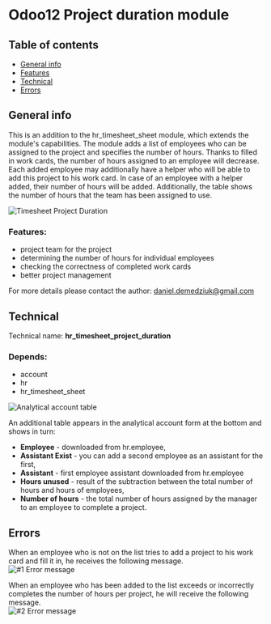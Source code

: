 # Odoo12 Project duration module
## Table of contents
* [General info](#general-info)
* [Features](#features)
* [Technical](#technical)
* [Errors](#errors)

## General info
This is an addition to the hr_timesheet_sheet module, which extends the module's capabilities. The module adds a list of employees who can be assigned to the project and specifies the number of hours.
Thanks to filled in work cards, the number of hours assigned to an employee will decrease.
Each added employee may additionally have a helper who will be able to add this project to his work card.
In case of an employee with a helper added, their number of hours will be added.
Additionally, the table shows the number of hours that the team has been assigned to use.

<img src="https://i.ibb.co/3YxGNmz/1.png" alt="Timesheet Project Duration">

### Features:
- project team for the project
- determining the number of hours for individual employees
- checking the correctness of completed work cards
- better project management

For more details please contact the author:
<a href="mailto:daniel.demedziuk@gmail.com">daniel.demedziuk@gmail.com</a>

## Technical
Technical name: <b>hr_timesheet_project_duration</b>
### Depends:
- account
- hr
- hr_timesheet_sheet

<img src="https://i.ibb.co/wJsFGrc/2.png" alt="Analytical account table">

An additional table appears in the analytical account form at the bottom and shows in turn:
- <b>Employee</b> - downloaded from hr.employee,
- <b>Assistant Exist</b> - you can add a second employee as an assistant for the first,
- <b>Assistant</b> - first employee assistant downloaded from hr.employee
- <b>Hours unused</b> - result of the subtraction between the total number of hours and hours of employees,
- <b>Number of hours</b> - the total number of hours assigned by the manager to an employee to complete a project.
## Errors
When an employee who is not on the list tries to add a project to his work card and fill it in, he receives the following message.
<br/>
<img src="https://i.ibb.co/B6bHqqz/4.png" alt="#1 Error message">

When an employee who has been added to the list exceeds or incorrectly completes the number of hours per project, he will receive the following message.
<br/>
<img src="https://i.ibb.co/4YVZBLZ/3.png" alt="#2 Error message">
